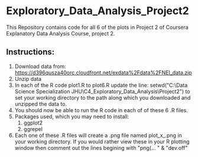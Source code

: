 # Exploratory_Data_Analysis_Project2
This Repository contains code for all 6 of the plots in Project 2 of Coursera Explanatory Data Analysis Course, project 2.

## Instructions:
1. Download data from: https://d396qusza40orc.cloudfront.net/exdata%2Fdata%2FNEI_data.zip
2. Unzip data
3. In each of the R code plot1.R to plot6.R update the line: setwd("C:\\Data Science Specialization JHU\\C4_Exploratory_Data_Analysis\\Project2") to set your working directory to the path along which you downloaded and unzipped the data to.
4. You should now be able to run the R code in each of of these 6 .R files. 
5. Packages used, which you may need to install:
   1. ggplot2
   1. ggrepel
6. Each one of these .R files will create a .png file named plot_x_.png in your working directory. If you would rather view these in your R plotting window then comment out the lines begining with "png(... " & "dev.off"
